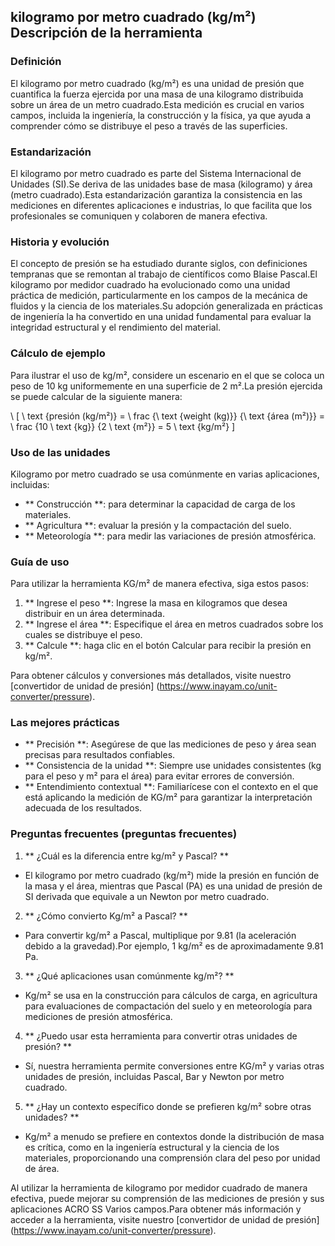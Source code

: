 ## kilogramo por metro cuadrado (kg/m²) Descripción de la herramienta

### Definición
El kilogramo por metro cuadrado (kg/m²) es una unidad de presión que cuantifica la fuerza ejercida por una masa de una kilogramo distribuida sobre un área de un metro cuadrado.Esta medición es crucial en varios campos, incluida la ingeniería, la construcción y la física, ya que ayuda a comprender cómo se distribuye el peso a través de las superficies.

### Estandarización
El kilogramo por metro cuadrado es parte del Sistema Internacional de Unidades (SI).Se deriva de las unidades base de masa (kilogramo) y área (metro cuadrado).Esta estandarización garantiza la consistencia en las mediciones en diferentes aplicaciones e industrias, lo que facilita que los profesionales se comuniquen y colaboren de manera efectiva.

### Historia y evolución
El concepto de presión se ha estudiado durante siglos, con definiciones tempranas que se remontan al trabajo de científicos como Blaise Pascal.El kilogramo por medidor cuadrado ha evolucionado como una unidad práctica de medición, particularmente en los campos de la mecánica de fluidos y la ciencia de los materiales.Su adopción generalizada en prácticas de ingeniería la ha convertido en una unidad fundamental para evaluar la integridad estructural y el rendimiento del material.

### Cálculo de ejemplo
Para ilustrar el uso de kg/m², considere un escenario en el que se coloca un peso de 10 kg uniformemente en una superficie de 2 m².La presión ejercida se puede calcular de la siguiente manera:

\ [
\ text {presión (kg/m²)} = \ frac {\ text {weight (kg)}} {\ text {área (m²)}} = \ frac {10 \ text {kg}} {2 \ text {m²}} = 5 \ text {kg/m²}
\]

### Uso de las unidades
Kilogramo por metro cuadrado se usa comúnmente en varias aplicaciones, incluidas:
- ** Construcción **: para determinar la capacidad de carga de los materiales.
- ** Agricultura **: evaluar la presión y la compactación del suelo.
- ** Meteorología **: para medir las variaciones de presión atmosférica.

### Guía de uso
Para utilizar la herramienta KG/m² de manera efectiva, siga estos pasos:
1. ** Ingrese el peso **: Ingrese la masa en kilogramos que desea distribuir en un área determinada.
2. ** Ingrese el área **: Especifique el área en metros cuadrados sobre los cuales se distribuye el peso.
3. ** Calcule **: haga clic en el botón Calcular para recibir la presión en kg/m².

Para obtener cálculos y conversiones más detallados, visite nuestro [convertidor de unidad de presión] (https://www.inayam.co/unit-converter/pressure).

### Las mejores prácticas
- ** Precisión **: Asegúrese de que las mediciones de peso y área sean precisas para resultados confiables.
- ** Consistencia de la unidad **: Siempre use unidades consistentes (kg para el peso y m² para el área) para evitar errores de conversión.
- ** Entendimiento contextual **: Familiarícese con el contexto en el que está aplicando la medición de KG/m² para garantizar la interpretación adecuada de los resultados.

### Preguntas frecuentes (preguntas frecuentes)

1. ** ¿Cuál es la diferencia entre kg/m² y Pascal? **
- El kilogramo por metro cuadrado (kg/m²) mide la presión en función de la masa y el área, mientras que Pascal (PA) es una unidad de presión de SI derivada que equivale a un Newton por metro cuadrado.

2. ** ¿Cómo convierto Kg/m² a Pascal? **
- Para convertir kg/m² a Pascal, multiplique por 9.81 (la aceleración debido a la gravedad).Por ejemplo, 1 kg/m² es de aproximadamente 9.81 Pa.

3. ** ¿Qué aplicaciones usan comúnmente kg/m²? **
- Kg/m² se usa en la construcción para cálculos de carga, en agricultura para evaluaciones de compactación del suelo y en meteorología para mediciones de presión atmosférica.

4. ** ¿Puedo usar esta herramienta para convertir otras unidades de presión? **
- Sí, nuestra herramienta permite conversiones entre KG/m² y varias otras unidades de presión, incluidas Pascal, Bar y Newton por metro cuadrado.

5. ** ¿Hay un contexto específico donde se prefieren kg/m² sobre otras unidades? **
- Kg/m² a menudo se prefiere en contextos donde la distribución de masa es crítica, como en la ingeniería estructural y la ciencia de los materiales, proporcionando una comprensión clara del peso por unidad de área.

Al utilizar la herramienta de kilogramo por medidor cuadrado de manera efectiva, puede mejorar su comprensión de las mediciones de presión y sus aplicaciones ACRO SS Varios campos.Para obtener más información y acceder a la herramienta, visite nuestro [convertidor de unidad de presión] (https://www.inayam.co/unit-converter/pressure).